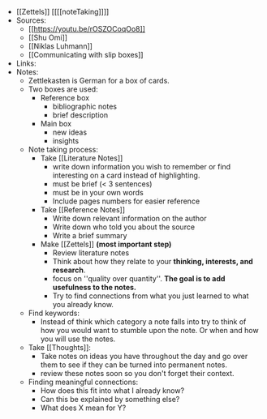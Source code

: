 - [[Zettels]] [[[[noteTaking]]]]
- Sources: 
    - [[https://youtu.be/rOSZOCoqOo8]]  
    - [[Shu Omi]] 
    - [[Niklas Luhmann]]
    - [[Communicating with slip boxes]]
- Links: 
- Notes:
    - Zettlekasten is German for a box of cards.
    - Two boxes are used:
        - Reference box
            -  bibliographic notes
            -  brief description
        - Main box
            -  new ideas
            -  insights
    - Note taking process:
        - Take [[Literature Notes]]
            -  write down information you wish to remember or find interesting on a card instead of highlighting.
            - must be brief (< 3 sentences)
            - must be in your own words
            - Include pages numbers for easier reference
        - Take [[Reference Notes]]
            - Write down relevant information on the author
            - Write down who told you about the source
            - Write a brief summary
        - Make [[Zettels]] **(most important step)**
            - Review literature notes 
            - Think about how they relate to your **thinking, interests, and research**.
            - focus on ''quality over quantity''. **The goal is to add usefulness to the notes.**
            - Try to find connections from what you just learned to what you already know.
    - Find keywords:
        - Instead of think which category a note falls into try to think of how you would want to stumble upon the note. Or when and how you will use the notes.
    - Take [[Thoughts]]: 
        - Take notes on ideas you have throughout the day and go over them to see if they can be turned into permanent notes.
        - review these notes soon so you don't forget their context.
    - Finding meaningful connections:
        - How does this fit into what I already know?
        - Can this be explained by something else?
        - What does X mean for Y?
